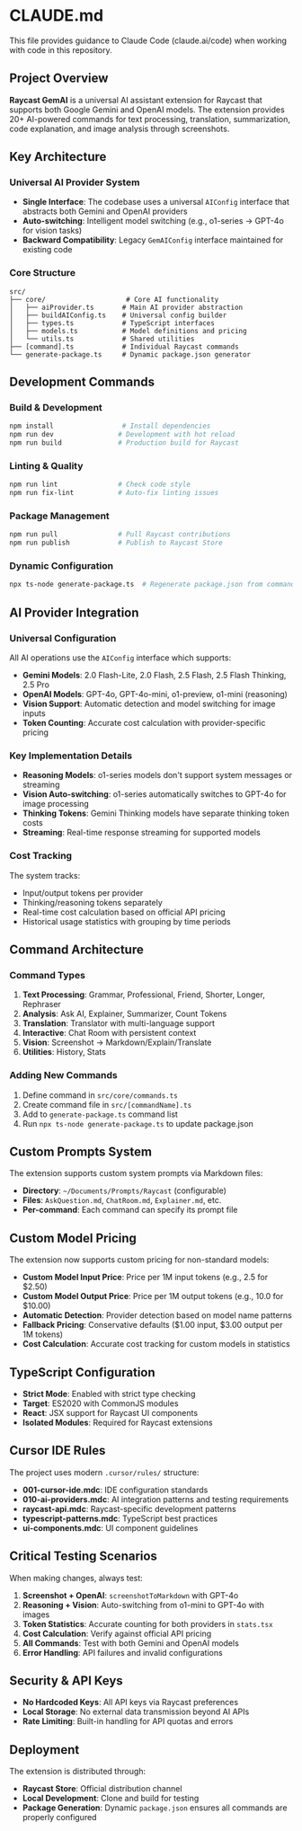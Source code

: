 # CLAUDE.md

This file provides guidance to Claude Code (claude.ai/code) when working with code in this repository.

## Project Overview

**Raycast GemAI** is a universal AI assistant extension for Raycast that supports both Google Gemini and OpenAI models. The extension provides 20+ AI-powered commands for text processing, translation, summarization, code explanation, and image analysis through screenshots.

## Key Architecture

### Universal AI Provider System
- **Single Interface**: The codebase uses a universal `AIConfig` interface that abstracts both Gemini and OpenAI providers
- **Auto-switching**: Intelligent model switching (e.g., o1-series → GPT-4o for vision tasks)
- **Backward Compatibility**: Legacy `GemAIConfig` interface maintained for existing code

### Core Structure
```
src/
├── core/                    # Core AI functionality
│   ├── aiProvider.ts       # Main AI provider abstraction
│   ├── buildAIConfig.ts    # Universal config builder
│   ├── types.ts            # TypeScript interfaces
│   ├── models.ts           # Model definitions and pricing
│   └── utils.ts            # Shared utilities
├── [command].ts            # Individual Raycast commands
└── generate-package.ts     # Dynamic package.json generator
```

## Development Commands

### Build & Development
```bash
npm install                 # Install dependencies
npm run dev                # Development with hot reload
npm run build              # Production build for Raycast
```

### Linting & Quality
```bash
npm run lint               # Check code style
npm run fix-lint           # Auto-fix linting issues
```

### Package Management
```bash
npm run pull               # Pull Raycast contributions
npm run publish            # Publish to Raycast Store
```

### Dynamic Configuration
```bash
npx ts-node generate-package.ts  # Regenerate package.json from commands
```

## AI Provider Integration

### Universal Configuration
All AI operations use the `AIConfig` interface which supports:
- **Gemini Models**: 2.0 Flash-Lite, 2.0 Flash, 2.5 Flash, 2.5 Flash Thinking, 2.5 Pro
- **OpenAI Models**: GPT-4o, GPT-4o-mini, o1-preview, o1-mini (reasoning)
- **Vision Support**: Automatic detection and model switching for image inputs
- **Token Counting**: Accurate cost calculation with provider-specific pricing

### Key Implementation Details
- **Reasoning Models**: o1-series models don't support system messages or streaming
- **Vision Auto-switching**: o1-series automatically switches to GPT-4o for image processing
- **Thinking Tokens**: Gemini Thinking models have separate thinking token costs
- **Streaming**: Real-time response streaming for supported models

### Cost Tracking
The system tracks:
- Input/output tokens per provider
- Thinking/reasoning tokens separately
- Real-time cost calculation based on official API pricing
- Historical usage statistics with grouping by time periods

## Command Architecture

### Command Types
1. **Text Processing**: Grammar, Professional, Friend, Shorter, Longer, Rephraser
2. **Analysis**: Ask AI, Explainer, Summarizer, Count Tokens
3. **Translation**: Translator with multi-language support
4. **Interactive**: Chat Room with persistent context
5. **Vision**: Screenshot → Markdown/Explain/Translate
6. **Utilities**: History, Stats

### Adding New Commands
1. Define command in `src/core/commands.ts`
2. Create command file in `src/[commandName].ts`
3. Add to `generate-package.ts` command list
4. Run `npx ts-node generate-package.ts` to update package.json

## Custom Prompts System

The extension supports custom system prompts via Markdown files:
- **Directory**: `~/Documents/Prompts/Raycast` (configurable)
- **Files**: `AskQuestion.md`, `ChatRoom.md`, `Explainer.md`, etc.
- **Per-command**: Each command can specify its prompt file

## Custom Model Pricing

The extension now supports custom pricing for non-standard models:
- **Custom Model Input Price**: Price per 1M input tokens (e.g., 2.5 for $2.50)
- **Custom Model Output Price**: Price per 1M output tokens (e.g., 10.0 for $10.00)
- **Automatic Detection**: Provider detection based on model name patterns
- **Fallback Pricing**: Conservative defaults ($1.00 input, $3.00 output per 1M tokens)
- **Cost Calculation**: Accurate cost tracking for custom models in statistics

## TypeScript Configuration

- **Strict Mode**: Enabled with strict type checking
- **Target**: ES2020 with CommonJS modules
- **React**: JSX support for Raycast UI components
- **Isolated Modules**: Required for Raycast extensions

## Cursor IDE Rules

The project uses modern `.cursor/rules/` structure:
- **001-cursor-ide.mdc**: IDE configuration standards
- **010-ai-providers.mdc**: AI integration patterns and testing requirements
- **raycast-api.mdc**: Raycast-specific development patterns
- **typescript-patterns.mdc**: TypeScript best practices
- **ui-components.mdc**: UI component guidelines

## Critical Testing Scenarios

When making changes, always test:
1. **Screenshot + OpenAI**: `screenshotToMarkdown` with GPT-4o
2. **Reasoning + Vision**: Auto-switching from o1-mini to GPT-4o with images
3. **Token Statistics**: Accurate counting for both providers in `stats.tsx`
4. **Cost Calculation**: Verify against official API pricing
5. **All Commands**: Test with both Gemini and OpenAI models
6. **Error Handling**: API failures and invalid configurations

## Security & API Keys

- **No Hardcoded Keys**: All API keys via Raycast preferences
- **Local Storage**: No external data transmission beyond AI APIs
- **Rate Limiting**: Built-in handling for API quotas and errors

## Deployment

The extension is distributed through:
- **Raycast Store**: Official distribution channel
- **Local Development**: Clone and build for testing
- **Package Generation**: Dynamic `package.json` ensures all commands are properly configured